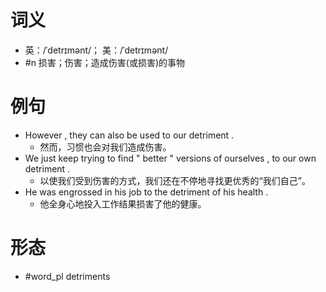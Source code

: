 # 词义
- 英：/ˈdetrɪmənt/； 美：/ˈdetrɪmənt/
- #n 损害；伤害；造成伤害(或损害)的事物
# 例句
- However , they can also be used to our detriment .
	- 然而，习惯也会对我们造成伤害。
- We just keep trying to find " better " versions of ourselves , to our own detriment .
	- 以使我们受到伤害的方式，我们还在不停地寻找更优秀的“我们自己”。
- He was engrossed in his job to the detriment of his health .
	- 他全身心地投入工作结果损害了他的健康。
# 形态
- #word_pl detriments
